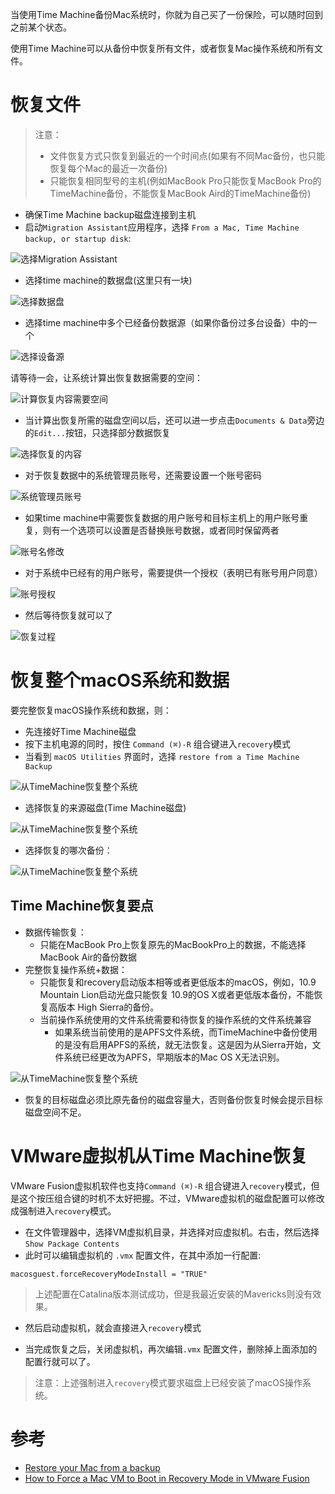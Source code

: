 当使用Time Machine备份Mac系统时，你就为自己买了一份保险，可以随时回到之前某个状态。

使用Time Machine可以从备份中恢复所有文件，或者恢复Mac操作系统和所有文件。

# 恢复文件

> 注意：
>
> * 文件恢复方式只恢复到最近的一个时间点(如果有不同Mac备份，也只能恢复每个Mac的最近一次备份)
> * 只能恢复相同型号的主机(例如MacBook Pro只能恢复MacBook Pro的TimeMachine备份，不能恢复MacBook Aird的TimeMachine备份)

* 确保Time Machine backup磁盘连接到主机
* 启动`Migration Assistant`应用程序，选择 `From a Mac, Time Machine backup, or startup disk`:

![选择Migration Assistant](../../img/develop/mac/macos-high-sierra-migration-assistant.jpg)

* 选择time machine的数据盘(这里只有一块)

![选择数据盘](../../img/develop/mac/timemachine_restore_choice_disk.png)

* 选择time machine中多个已经备份数据源（如果你备份过多台设备）中的一个

![选择设备源](../../img/develop/mac/select_timemachine_src_device.png)

请等待一会，让系统计算出恢复数据需要的空间：

![计算恢复内容需要空间](../../img/develop/mac/caculate_timemachine_restore_size.png)

* 当计算出恢复所需的磁盘空间以后，还可以进一步点击`Documents & Data`旁边的`Edit...`按钮，只选择部分数据恢复

![选择恢复的内容](../../img/develop/mac/timemachine_choice_restore_items.png)

* 对于恢复数据中的系统管理员账号，还需要设置一个账号密码

![系统管理员账号](../../img/develop/mac/timemachine_restore_admin_account_passwd.png)

* 如果time machine中需要恢复数据的用户账号和目标主机上的用户账号重复，则有一个选项可以设置是否替换账号数据，或者同时保留两者

![账号名修改](../../img/develop/mac/timemachine_restore_account.png)

* 对于系统中已经有的用户账号，需要提供一个授权（表明已有账号用户同意）

![账号授权](../../img/develop/mac/timemachine_account_auth.png)

* 然后等待恢复就可以了

![恢复过程](../../img/develop/mac/timemachine_restore_processing.png)

# 恢复整个macOS系统和数据

要完整恢复macOS操作系统和数据，则：

* 先连接好Time Machine磁盘
* 按下主机电源的同时，按住 `Command (⌘)-R` 组合键进入`recovery`模式
* 当看到 `macOS Utilities` 界面时，选择 `restore from a Time Machine Backup`

![从TimeMachine恢复整个系统](../../img/develop/mac/macos-mojave-recovery-restore-from-time-machine-backup.jpg)

* 选择恢复的来源磁盘(Time Machine磁盘)

![从TimeMachine恢复整个系统](../../img/develop/mac/macos-mojave-recovery-restore-from-time-machine-select-restore-source.jpg)

* 选择恢复的哪次备份：

![从TimeMachine恢复整个系统](../../img/develop/mac/macos-mojave-recovery-restore-from-time-machine-select-backup.jpg)

## Time Machine恢复要点

* 数据传输恢复：
    * 只能在MacBook Pro上恢复原先的MacBookPro上的数据，不能选择MacBook Air的备份数据
* 完整恢复操作系统+数据：
    * 只能恢复和recovery启动版本相等或者更低版本的macOS，例如，10.9 Mountain Lion启动光盘只能恢复 10.9的OS X或者更低版本备份，不能恢复高版本 High Sierra的备份。
    * 当前操作系统使用的文件系统需要和待恢复的操作系统的文件系统兼容
        * 如果系统当前使用的是APFS文件系统，而TimeMachine中备份使用的是没有启用APFS的系统，就无法恢复。这是因为从Sierra开始，文件系统已经更改为APFS，早期版本的Mac OS X无法识别。

![从TimeMachine恢复整个系统](../../img/develop/mac/time_machine_apfs.png)

* 恢复的目标磁盘必须比原先备份的磁盘容量大，否则备份恢复时候会提示目标磁盘空间不足。

# VMware虚拟机从Time Machine恢复

VMware Fusion虚拟机软件也支持`Command (⌘)-R` 组合键进入`recovery`模式，但是这个按压组合键的时机不太好把握。不过，VMware虚拟机的磁盘配置可以修改成强制进入`recovery`模式。

* 在文件管理器中，选择VM虚拟机目录，并选择对应虚拟机。右击，然后选择 `Show Package Contents`
* 此时可以编辑虚拟机的 `.vmx` 配置文件，在其中添加一行配置:

```
macosguest.forceRecoveryModeInstall = "TRUE"
```

> 上述配置在Catalina版本测试成功，但是我最近安装的Mavericks则没有效果。

* 然后启动虚拟机，就会直接进入`recovery`模式

* 当完成恢复之后，关闭虚拟机，再次编辑`.vmx` 配置文件，删除掉上面添加的配置行就可以了。

> 注意：上述强制进入`recovery`模式要求磁盘上已经安装了macOS操作系统。

# 参考

* [Restore your Mac from a backup](https://support.apple.com/en-us/HT203981)
* [How to Force a Mac VM to Boot in Recovery Mode in VMware Fusion](https://www.techjunkie.com/mac-vm-boot-recovery-mode-vmware-fusion/)